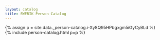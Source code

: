 ```yaml
---
layout: catalog
title: SWERIK Person Catalog
---
```

{% assign p = site.data._person-catalog.i-Xy8Q95HPbgxgm5iGyCyBLd %}
{% include person-catalog.html p=p %}

